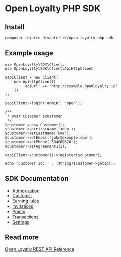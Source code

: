 # Open Loyalty PHP SDK


## Install

```
composer require divante-ltd/open-loyalty-php-sdk
```


## Example usage

``` 
use OpenLoyalty\SDK\Client;
use OpenLoyalty\SDK\Client\ApiHttpClient;

$apiClient = new Client(
    new ApiHttpClient([
        'apiUrl' => 'http://example.openloyalty.io'
    ])
);

$apiClient->login('admin', 'open');

/**
 * @var Customer $customer
 */
$customer = new Customer();
$customer->setFirstName('John');
$customer->setLastName('Doe');
$customer->setEmail('john@example.com');
$customer->setPhone('534869620');
$customer->setAgreement1(1);

$apiClient->customer()->register($customer);

echo 'Customer Id: ' . (string)$customer->getId();

```

## SDK Documentation

- [Authorization](docs/Auth.md)
- [Customer](docs/Customer.md)
- [Earning rules](docs/EarningRules.md)
- [Invitations](docs/Invitations.md)
- [Points](docs/Points.md)
- [Transactions](docs/Transactions.md)
- [Settings](docs/Settings.md)

## Read more

[Open Loyalty REST API Reference](http://open-loyalty.readthedocs.io/en/latest/api/index.html)